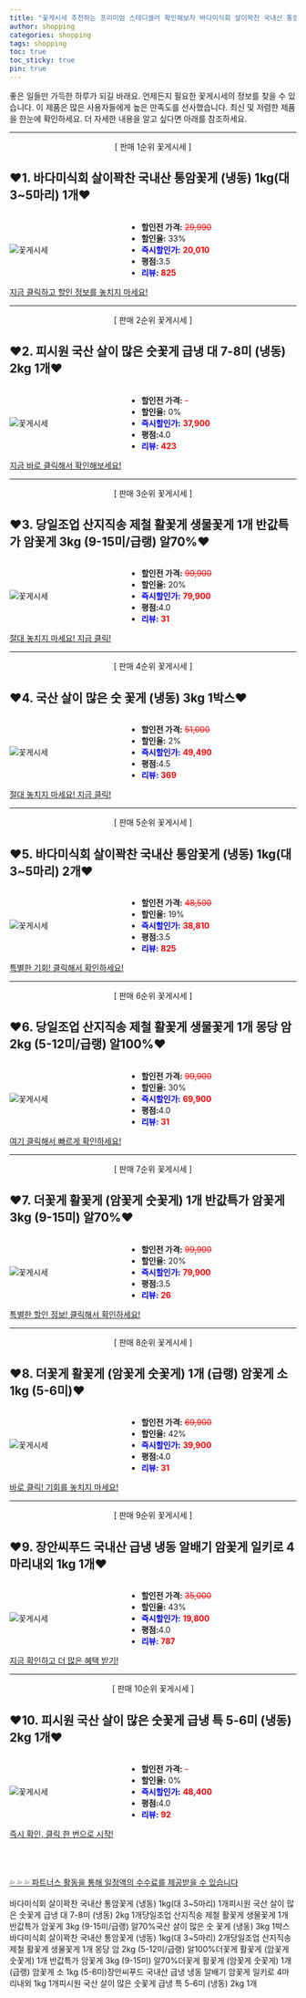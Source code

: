 ```yaml
---
title: "꽃게시세 추천하는 프리미엄 스테디셀러 확인해보자 바다미식회 살이꽉찬 국내산 통암꽃게 (냉동)"
author: shopping
categories: shopping
tags: shopping
toc: true
toc_sticky: true
pin: true
---
```

좋은 일들만 가득한 하루가 되길 바래요. 언제든지 필요한 꽃게시세의 정보를 찾을 수 있습니다. 이 제품은 많은 사용자들에게 높은 만족도를 선사했습니다. 최신 및 저렴한 제품을 한눈에 확인하세요. 더 자세한 내용을 알고 싶다면 아래를 참조하세요.

---
<p class="toplist" style="margin: 0 auto; display: block; width: fit-content;">[ 판매 1순위 꽃게시세 ]</p>

<h2><strong>❤️1. 바다미식회 살이꽉찬 국내산 통암꽃게 (냉동) 1kg(대 3~5마리) 1개❤️</strong></h2>

<div style="display: flex; align-items: center;">
    <div style="flex: 0.4;">
        <img src="https://thumbnail10.coupangcdn.com/thumbnails/remote/230x230ex/image/retail/images/2023/03/23/16/1/f0483b91-d9d5-4300-90d3-e2ed2ceb3656.jpg" alt="꽃게시세" style="max-width: 100%;">
    </div>
    <div style="flex: 0.6; margin-left: 10px;">
        <ul>
            <li><strong>할인전 가격:</strong> <del style="color: red;">29,990</del></li>
            <li><strong>할인율:</strong> 33%</li>
            <li><span style='color:blue'><strong>즉시할인가:</strong></span> <span style='color:red'><strong>20,010</strong></span></li>
            <li><strong>평점:</strong>3.5</li>
            <li><span style='color:blue'><strong>리뷰:</strong></span> <span style='color:red'><strong>825</strong></span></li>
        </ul>
    </div>
</div>
<div class="center">
    <a href="https://selin100587.github.io?lptag=AF9450613&subid=githubio&pageKey=7219614826&traceid=V0-153&itemId=18291756824&vendorItemId=85437453560" class="myButton">
        지금 클릭하고 할인 정보를 놓치지 마세요!
    </a>
</div>


---
<p class="toplist" style="margin: 0 auto; display: block; width: fit-content;">[ 판매 2순위 꽃게시세 ]</p>

<h2><strong>❤️2. 피시원 국산 살이 많은 숫꽃게 급냉 대 7-8미 (냉동) 2kg 1개❤️</strong></h2>

<div style="display: flex; align-items: center;">
    <div style="flex: 0.4;">
        <img src="https://thumbnail9.coupangcdn.com/thumbnails/remote/230x230ex/image/retail/images/2022/10/21/16/1/ec3be661-d31f-43f3-ab8f-0e966dc00a0a.jpg" alt="꽃게시세" style="max-width: 100%;">
    </div>
    <div style="flex: 0.6; margin-left: 10px;">
        <ul>
            <li><strong>할인전 가격:</strong> <del style="color: red;">-</del></li>
            <li><strong>할인율:</strong> 0%</li>
            <li><span style='color:blue'><strong>즉시할인가:</strong></span> <span style='color:red'><strong>37,900</strong></span></li>
            <li><strong>평점:</strong>4.0</li>
            <li><span style='color:blue'><strong>리뷰:</strong></span> <span style='color:red'><strong>423</strong></span></li>
        </ul>
    </div>
</div>
<div class="center">
    <a href="https://selin100587.github.io?lptag=AF9450613&subid=githubio&pageKey=6859936828&traceid=V0-153&itemId=16373630707&vendorItemId=83565118291" class="myButton">
        지금 바로 클릭해서 확인해보세요!
    </a>
</div>


---
<p class="toplist" style="margin: 0 auto; display: block; width: fit-content;">[ 판매 3순위 꽃게시세 ]</p>

<h2><strong>❤️3. 당일조업 산지직송 제철 활꽃게 생물꽃게 1개 반값특가 암꽃게 3kg (9-15미/급랭) 알70%❤️</strong></h2>

<div style="display: flex; align-items: center;">
    <div style="flex: 0.4;">
        <img src="https://thumbnail6.coupangcdn.com/thumbnails/remote/230x230ex/image/vendor_inventory/dd5b/194f53b5583d951d82a99654729234aa543cdfe961f44a18c37fa2d7df06.jpg" alt="꽃게시세" style="max-width: 100%;">
    </div>
    <div style="flex: 0.6; margin-left: 10px;">
        <ul>
            <li><strong>할인전 가격:</strong> <del style="color: red;">99,900</del></li>
            <li><strong>할인율:</strong> 20%</li>
            <li><span style='color:blue'><strong>즉시할인가:</strong></span> <span style='color:red'><strong>79,900</strong></span></li>
            <li><strong>평점:</strong>4.0</li>
            <li><span style='color:blue'><strong>리뷰:</strong></span> <span style='color:red'><strong>31</strong></span></li>
        </ul>
    </div>
</div>
<div class="center">
    <a href="https://selin100587.github.io?lptag=AF9450613&subid=githubio&pageKey=165363176&traceid=V0-153&itemId=18640475847&vendorItemId=79833838994" class="myButton">
        절대 놓치지 마세요! 지금 클릭!
    </a>
</div>


---
<p class="toplist" style="margin: 0 auto; display: block; width: fit-content;">[ 판매 4순위 꽃게시세 ]</p>

<h2><strong>❤️4. 국산 살이 많은 숫 꽃게 (냉동) 3kg 1박스❤️</strong></h2>

<div style="display: flex; align-items: center;">
    <div style="flex: 0.4;">
        <img src="https://thumbnail6.coupangcdn.com/thumbnails/remote/230x230ex/image/retail/images/2020/12/16/19/2/e90a00d8-3c14-4587-8a18-8c3cd520786c.jpg" alt="꽃게시세" style="max-width: 100%;">
    </div>
    <div style="flex: 0.6; margin-left: 10px;">
        <ul>
            <li><strong>할인전 가격:</strong> <del style="color: red;">51,000</del></li>
            <li><strong>할인율:</strong> 2%</li>
            <li><span style='color:blue'><strong>즉시할인가:</strong></span> <span style='color:red'><strong>49,490</strong></span></li>
            <li><strong>평점:</strong>4.5</li>
            <li><span style='color:blue'><strong>리뷰:</strong></span> <span style='color:red'><strong>369</strong></span></li>
        </ul>
    </div>
</div>
<div class="center">
    <a href="https://selin100587.github.io?lptag=AF9450613&subid=githubio&pageKey=4623580623&traceid=V0-153&itemId=5734124592&vendorItemId=73032837077" class="myButton">
        절대 놓치지 마세요! 지금 클릭!
    </a>
</div>


---
<p class="toplist" style="margin: 0 auto; display: block; width: fit-content;">[ 판매 5순위 꽃게시세 ]</p>

<h2><strong>❤️5. 바다미식회 살이꽉찬 국내산 통암꽃게 (냉동) 1kg(대 3~5마리) 2개❤️</strong></h2>

<div style="display: flex; align-items: center;">
    <div style="flex: 0.4;">
        <img src="https://thumbnail6.coupangcdn.com/thumbnails/remote/230x230ex/image/retail/images/f70b36e7-377c-42eb-bdb8-bde94eb2e6b4226095148921612247.png" alt="꽃게시세" style="max-width: 100%;">
    </div>
    <div style="flex: 0.6; margin-left: 10px;">
        <ul>
            <li><strong>할인전 가격:</strong> <del style="color: red;">48,500</del></li>
            <li><strong>할인율:</strong> 19%</li>
            <li><span style='color:blue'><strong>즉시할인가:</strong></span> <span style='color:red'><strong>38,810</strong></span></li>
            <li><strong>평점:</strong>3.5</li>
            <li><span style='color:blue'><strong>리뷰:</strong></span> <span style='color:red'><strong>825</strong></span></li>
        </ul>
    </div>
</div>
<div class="center">
    <a href="https://selin100587.github.io?lptag=AF9450613&subid=githubio&pageKey=7219614826&traceid=V0-153&itemId=19233039184&vendorItemId=86349511547" class="myButton">
        특별한 기회! 클릭해서 확인하세요!
    </a>
</div>


---
<p class="toplist" style="margin: 0 auto; display: block; width: fit-content;">[ 판매 6순위 꽃게시세 ]</p>

<h2><strong>❤️6. 당일조업 산지직송 제철 활꽃게 생물꽃게 1개 몽당 암 2kg (5-12미/급랭) 알100%❤️</strong></h2>

<div style="display: flex; align-items: center;">
    <div style="flex: 0.4;">
        <img src="https://thumbnail6.coupangcdn.com/thumbnails/remote/230x230ex/image/vendor_inventory/dd5b/194f53b5583d951d82a99654729234aa543cdfe961f44a18c37fa2d7df06.jpg" alt="꽃게시세" style="max-width: 100%;">
    </div>
    <div style="flex: 0.6; margin-left: 10px;">
        <ul>
            <li><strong>할인전 가격:</strong> <del style="color: red;">99,900</del></li>
            <li><strong>할인율:</strong> 30%</li>
            <li><span style='color:blue'><strong>즉시할인가:</strong></span> <span style='color:red'><strong>69,900</strong></span></li>
            <li><strong>평점:</strong>4.0</li>
            <li><span style='color:blue'><strong>리뷰:</strong></span> <span style='color:red'><strong>31</strong></span></li>
        </ul>
    </div>
</div>
<div class="center">
    <a href="https://selin100587.github.io?lptag=AF9450613&subid=githubio&pageKey=165363176&traceid=V0-153&itemId=18640475843&vendorItemId=73671992539" class="myButton">
        여기 클릭해서 빠르게 확인하세요!
    </a>
</div>


---
<p class="toplist" style="margin: 0 auto; display: block; width: fit-content;">[ 판매 7순위 꽃게시세 ]</p>

<h2><strong>❤️7. 더꽃게 활꽃게 (암꽃게 숫꽃게) 1개 반값특가 암꽃게 3kg (9-15미) 알70%❤️</strong></h2>

<div style="display: flex; align-items: center;">
    <div style="flex: 0.4;">
        <img src="https://thumbnail9.coupangcdn.com/thumbnails/remote/230x230ex/image/vendor_inventory/65f7/19fc33fcd57d47d26d05067acf3652268861bb5a60e7009abd122586a8ee.jpg" alt="꽃게시세" style="max-width: 100%;">
    </div>
    <div style="flex: 0.6; margin-left: 10px;">
        <ul>
            <li><strong>할인전 가격:</strong> <del style="color: red;">99,900</del></li>
            <li><strong>할인율:</strong> 20%</li>
            <li><span style='color:blue'><strong>즉시할인가:</strong></span> <span style='color:red'><strong>79,900</strong></span></li>
            <li><strong>평점:</strong>3.5</li>
            <li><span style='color:blue'><strong>리뷰:</strong></span> <span style='color:red'><strong>26</strong></span></li>
        </ul>
    </div>
</div>
<div class="center">
    <a href="https://selin100587.github.io?lptag=AF9450613&subid=githubio&pageKey=4898003835&traceid=V0-153&itemId=12565652425&vendorItemId=79833862000" class="myButton">
        특별한 할인 정보! 클릭해서 확인하세요!
    </a>
</div>


---
<p class="toplist" style="margin: 0 auto; display: block; width: fit-content;">[ 판매 8순위 꽃게시세 ]</p>

<h2><strong>❤️8. 더꽃게 활꽃게 (암꽃게 숫꽃게) 1개 (급랭) 암꽃게 소 1kg (5-6미)❤️</strong></h2>

<div style="display: flex; align-items: center;">
    <div style="flex: 0.4;">
        <img src="https://thumbnail10.coupangcdn.com/thumbnails/remote/230x230ex/image/vendor_inventory/images/2018/12/05/17/9/01c827e6-9256-494c-b34a-cabef6e5cfba.jpg" alt="꽃게시세" style="max-width: 100%;">
    </div>
    <div style="flex: 0.6; margin-left: 10px;">
        <ul>
            <li><strong>할인전 가격:</strong> <del style="color: red;">69,900</del></li>
            <li><strong>할인율:</strong> 42%</li>
            <li><span style='color:blue'><strong>즉시할인가:</strong></span> <span style='color:red'><strong>39,900</strong></span></li>
            <li><strong>평점:</strong>4.0</li>
            <li><span style='color:blue'><strong>리뷰:</strong></span> <span style='color:red'><strong>31</strong></span></li>
        </ul>
    </div>
</div>
<div class="center">
    <a href="https://selin100587.github.io?lptag=AF9450613&subid=githubio&pageKey=165363176&traceid=V0-153&itemId=2819960596&vendorItemId=4420679878" class="myButton">
        바로 클릭! 기회를 놓치지 마세요!
    </a>
</div>


---
<p class="toplist" style="margin: 0 auto; display: block; width: fit-content;">[ 판매 9순위 꽃게시세 ]</p>

<h2><strong>❤️9. 장안씨푸드 국내산 급냉 냉동 알배기 암꽃게 일키로 4마리내외 1kg 1개❤️</strong></h2>

<div style="display: flex; align-items: center;">
    <div style="flex: 0.4;">
        <img src="https://thumbnail7.coupangcdn.com/thumbnails/remote/230x230ex/image/vendor_inventory/89a3/340b31a102ff0154e103fbad481d985cd170e5a59ed5c0dce1d8f8404f5c.jpg" alt="꽃게시세" style="max-width: 100%;">
    </div>
    <div style="flex: 0.6; margin-left: 10px;">
        <ul>
            <li><strong>할인전 가격:</strong> <del style="color: red;">35,000</del></li>
            <li><strong>할인율:</strong> 43%</li>
            <li><span style='color:blue'><strong>즉시할인가:</strong></span> <span style='color:red'><strong>19,800</strong></span></li>
            <li><strong>평점:</strong>4.0</li>
            <li><span style='color:blue'><strong>리뷰:</strong></span> <span style='color:red'><strong>787</strong></span></li>
        </ul>
    </div>
</div>
<div class="center">
    <a href="https://selin100587.github.io?lptag=AF9450613&subid=githubio&pageKey=12325609&traceid=V0-153&itemId=52434191&vendorItemId=72735204118" class="myButton">
        지금 확인하고 더 많은 혜택 받기!
    </a>
</div>


---
<p class="toplist" style="margin: 0 auto; display: block; width: fit-content;">[ 판매 10순위 꽃게시세 ]</p>

<h2><strong>❤️10. 피시원 국산 살이 많은 숫꽃게 급냉 특 5-6미 (냉동) 2kg 1개❤️</strong></h2>

<div style="display: flex; align-items: center;">
    <div style="flex: 0.4;">
        <img src="https://thumbnail7.coupangcdn.com/thumbnails/remote/230x230ex/image/retail/images/2022/10/21/16/8/d451b246-8e32-48d6-aadf-f9021272ce09.jpg" alt="꽃게시세" style="max-width: 100%;">
    </div>
    <div style="flex: 0.6; margin-left: 10px;">
        <ul>
            <li><strong>할인전 가격:</strong> <del style="color: red;">-</del></li>
            <li><strong>할인율:</strong> 0%</li>
            <li><span style='color:blue'><strong>즉시할인가:</strong></span> <span style='color:red'><strong>48,400</strong></span></li>
            <li><strong>평점:</strong>4.0</li>
            <li><span style='color:blue'><strong>리뷰:</strong></span> <span style='color:red'><strong>92</strong></span></li>
        </ul>
    </div>
</div>
<div class="center">
    <a href="https://selin100587.github.io?lptag=AF9450613&subid=githubio&pageKey=6859936890&traceid=V0-153&itemId=16373631036&vendorItemId=83565118286" class="myButton">
        즉시 확인, 클릭 한 번으로 시작!
    </a>
</div>

<br><br><br>[💦 💦 💦 파트너스 활동을 통해 일정액의 수수료를 제공받을 수 있습니다](https://link.coupang.com/a/bcpT2c)<br><br>바다미식회 살이꽉찬 국내산 통암꽃게 (냉동) 1kg(대 3~5마리) 1개피시원 국산 살이 많은 숫꽃게 급냉 대 7-8미 (냉동) 2kg 1개당일조업 산지직송 제철 활꽃게 생물꽃게 1개 반값특가 암꽃게 3kg (9-15미/급랭) 알70%국산 살이 많은 숫 꽃게 (냉동) 3kg 1박스바다미식회 살이꽉찬 국내산 통암꽃게 (냉동) 1kg(대 3~5마리) 2개당일조업 산지직송 제철 활꽃게 생물꽃게 1개 몽당 암 2kg (5-12미/급랭) 알100%더꽃게 활꽃게 (암꽃게 숫꽃게) 1개 반값특가 암꽃게 3kg (9-15미) 알70%더꽃게 활꽃게 (암꽃게 숫꽃게) 1개 (급랭) 암꽃게 소 1kg (5-6미)장안씨푸드 국내산 급냉 냉동 알배기 암꽃게 일키로 4마리내외 1kg 1개피시원 국산 살이 많은 숫꽃게 급냉 특 5-6미 (냉동) 2kg 1개